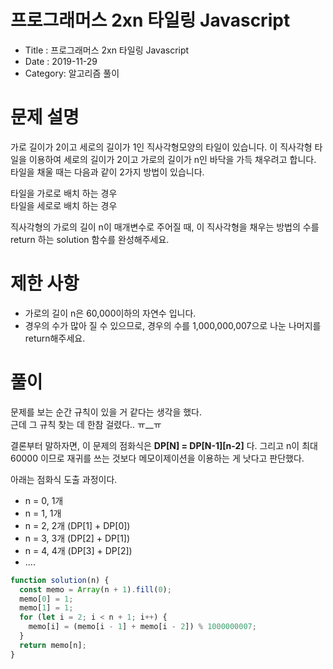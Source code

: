 # 프로그래머스 2xn 타일링 Javascript

- Title : 프로그래머스 2xn 타일링 Javascript
- Date : 2019-11-29
- Category: 알고리즘 풀이

# 문제 설명

가로 길이가 2이고 세로의 길이가 1인 직사각형모양의 타일이 있습니다. 이 직사각형 타일을 이용하여 세로의 길이가 2이고 가로의 길이가 n인 바닥을 가득 채우려고 합니다. 타일을 채울 때는 다음과 같이 2가지 방법이 있습니다.

타일을 가로로 배치 하는 경우  
타일을 세로로 배치 하는 경우

직사각형의 가로의 길이 n이 매개변수로 주어질 때, 이 직사각형을 채우는 방법의 수를 return 하는 solution 함수를 완성해주세요.

# 제한 사항

- 가로의 길이 n은 60,000이하의 자연수 입니다.
- 경우의 수가 많아 질 수 있으므로, 경우의 수를 1,000,000,007으로 나눈 나머지를 return해주세요.

# 풀이

문제를 보는 순간 규칙이 있을 거 같다는 생각을 했다.  
근데 그 규칙 찾는 데 한참 걸렸다.. ㅠ\_\_ㅠ

결론부터 말하자면, 이 문제의 점화식은 **DP[N] = DP[N-1][n-2]** 다. 그리고 n이 최대 60000 이므로 재귀를 쓰는 것보다 메모이제이션을 이용하는 게 낫다고 판단했다.

아래는 점화식 도출 과정이다.

- n = 0, 1개
- n = 1, 1개
- n = 2, 2개 (DP[1] + DP[0])
- n = 3, 3개 (DP[2] + DP[1])
- n = 4, 4개 (DP[3] + DP[2])
- ....

```javascript
function solution(n) {
  const memo = Array(n + 1).fill(0);
  memo[0] = 1;
  memo[1] = 1;
  for (let i = 2; i < n + 1; i++) {
    memo[i] = (memo[i - 1] + memo[i - 2]) % 1000000007;
  }
  return memo[n];
}
```
